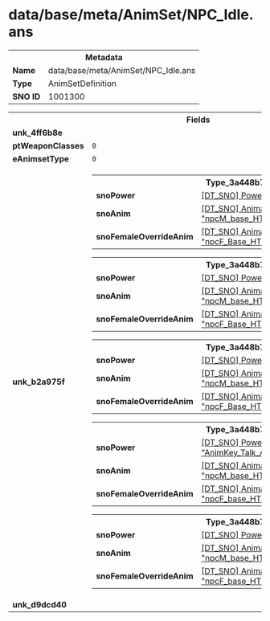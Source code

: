 <h1>data/base/meta/AnimSet/NPC_Idle.ans</h1><table><tr><th colspan="100%">Metadata</th></tr><tr><td><b>Name</b></td><td>data/base/meta/AnimSet/NPC_Idle.ans</td></tr><tr><td><b>Type</b></td><td>AnimSetDefinition</td></tr><tr><td><b>SNO ID</b></td><td>1001300</td></tr></table>

<table><tr><th colspan="100%">Fields</th></tr><tr><td><b>unk_4ff6b8e</b></td><td></td></tr><tr><td><b>ptWeaponClasses</b></td><td><code>0</code>
</td></tr><tr><td><b>eAnimsetType</b></td><td><code>0</code></td></tr><tr><td><b>unk_b2a975f</b></td><td><table><tr><th colspan="100%">Type_3a448b70</th></tr><tr><td><b>snoPower</b></td><td><a href="..\Power\AnimKey_Neutral.pow">[DT_SNO] Power: "AnimKey_Neutral"</a></td></tr><tr><td><b>snoAnim</b></td><td><a href="..\Anim\npcM_base_HTH_evnt_idle01.ani">[DT_SNO] Animation: "npcM_base_HTH_evnt_idle01"</a></td></tr><tr><td><b>snoFemaleOverrideAnim</b></td><td><a href="..\Anim\npcF_Base_HTH_evnt_idle01.ani">[DT_SNO] Animation: "npcF_Base_HTH_evnt_idle01"</a></td></tr></table>


<table><tr><th colspan="100%">Type_3a448b70</th></tr><tr><td><b>snoPower</b></td><td><a href="..\Power\AnimKey_Talk.pow">[DT_SNO] Power: "AnimKey_Talk"</a></td></tr><tr><td><b>snoAnim</b></td><td><a href="..\Anim\npcM_base_HTH_evnt_emote_talk.ani">[DT_SNO] Animation: "npcM_base_HTH_evnt_emote_talk"</a></td></tr><tr><td><b>snoFemaleOverrideAnim</b></td><td><a href="..\Anim\npcF_Base_HTH_evnt_emote_talk.ani">[DT_SNO] Animation: "npcF_Base_HTH_evnt_emote_talk"</a></td></tr></table>


<table><tr><th colspan="100%">Type_3a448b70</th></tr><tr><td><b>snoPower</b></td><td><a href="..\Power\Death.pow">[DT_SNO] Power: "Death"</a></td></tr><tr><td><b>snoAnim</b></td><td><a href="..\Anim\npcM_base_HTH_evnt_death.ani">[DT_SNO] Animation: "npcM_base_HTH_evnt_death"</a></td></tr><tr><td><b>snoFemaleOverrideAnim</b></td><td><a href="..\Anim\npcF_Base_HTH_evnt_death.ani">[DT_SNO] Animation: "npcF_Base_HTH_evnt_death"</a></td></tr></table>


<table><tr><th colspan="100%">Type_3a448b70</th></tr><tr><td><b>snoPower</b></td><td><a href="..\Power\AnimKey_Talk_ADD_BasePose.pow">[DT_SNO] Power: "AnimKey_Talk_ADD_BasePose"</a></td></tr><tr><td><b>snoAnim</b></td><td><a href="..\Anim\npcM_base_HTH_event_lipSync_ADD_base.ani">[DT_SNO] Animation: "npcM_base_HTH_event_lipSync_ADD_base"</a></td></tr><tr><td><b>snoFemaleOverrideAnim</b></td><td><a href="..\Anim\npcF_base_HTH_evnt_lipSync_ADD_base_RT.ani">[DT_SNO] Animation: "npcF_base_HTH_evnt_lipSync_ADD_base_RT"</a></td></tr></table>


<table><tr><th colspan="100%">Type_3a448b70</th></tr><tr><td><b>snoPower</b></td><td><a href="..\Power\AnimKey_Talk_LipSync.pow">[DT_SNO] Power: "AnimKey_Talk_LipSync"</a></td></tr><tr><td><b>snoAnim</b></td><td><a href="..\Anim\npcM_base_HTH_event_lipSync.ani">[DT_SNO] Animation: "npcM_base_HTH_event_lipSync"</a></td></tr><tr><td><b>snoFemaleOverrideAnim</b></td><td><a href="..\Anim\npcF_base_HTH_event_lipSync.ani">[DT_SNO] Animation: "npcF_base_HTH_event_lipSync"</a></td></tr></table>


</td></tr><tr><td><b>unk_d9dcd40</b></td><td></td></tr></table>

